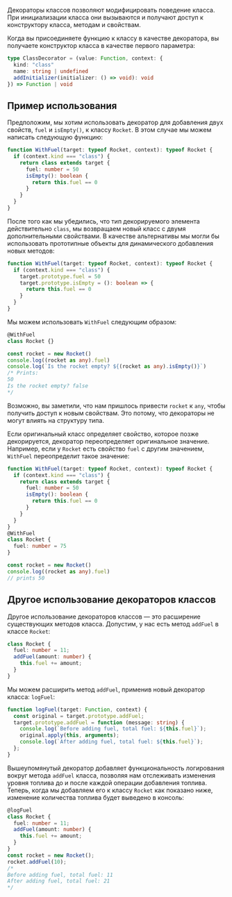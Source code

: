 Декораторы классов позволяют модифицировать поведение класса. При инициализации класса они вызываются и получают доступ к конструктору класса, методам и свойствам.

Когда вы присоединяете функцию к классу в качестве декоратора, вы получаете конструктор класса в качестве первого параметра:

```typescript
type ClassDecorator = (value: Function, context: {
  kind: "class"
  name: string | undefined
  addInitializer(initializer: () => void): void
}) => Function | void
```

## Пример использования

Предположим, мы хотим использовать декоратор для добавления двух свойств, `fuel` и `isEmpty()`, к классу `Rocket`. В этом случае мы можем написать следующую функцию:

```typescript
function WithFuel(target: typeof Rocket, context): typeof Rocket {
  if (context.kind === "class") {
    return class extends target {
      fuel: number = 50
      isEmpty(): boolean {
        return this.fuel == 0
      }
    }
  }
}
```

После того как мы убедились, что тип декорируемого элемента действительно `class`, мы возвращаем новый класс с двумя дополнительными свойствами. В качестве альтернативы мы могли бы использовать прототипные объекты для динамического добавления новых методов:

```typescript
function WithFuel(target: typeof Rocket, context): typeof Rocket {
  if (context.kind === "class") {
    target.prototype.fuel = 50
    target.prototype.isEmpty = (): boolean => {
      return this.fuel == 0
    }
  }
}
```

Мы можем использовать `WithFuel` следующим образом:

```typescript
@WithFuel
class Rocket {}

const rocket = new Rocket()
console.log((rocket as any).fuel)
console.log(`Is the rocket empty? ${(rocket as any).isEmpty()}`)
/* Prints:
50
Is the rocket empty? false
*/
```

Возможно, вы заметили, что нам пришлось привести `rocket` к `any`, чтобы получить доступ к новым свойствам. Это потому, что декораторы не могут влиять на структуру типа.

Если оригинальный класс определяет свойство, которое позже декорируется, декоратор переопределяет оригинальное значение. Например, если у `Rocket` есть свойство `fuel` с другим значением, `WithFuel` переопределит такое значение:

```typescript
function WithFuel(target: typeof Rocket, context): typeof Rocket {
  if (context.kind === "class") {
    return class extends target {
      fuel: number = 50
      isEmpty(): boolean {
        return this.fuel == 0
      }
    }
  }
}
@WithFuel
class Rocket {
  fuel: number = 75
}

const rocket = new Rocket()
console.log((rocket as any).fuel)
// prints 50
```

## Другое использование декораторов классов

Другое использование декораторов классов — это расширение существующих методов класса. Допустим, у нас есть метод `addFuel` в классе `Rocket`:

```typescript
class Rocket {
  fuel: number = 11;
  addFuel(amount: number) {
    this.fuel += amount;
  }
}
```

Мы можем расширить метод `addFuel`, применив новый декоратор класса: `logFuel`:

```typescript
function logFuel(target: Function, context) {
  const original = target.prototype.addFuel;
  target.prototype.addFuel = function (message: string) {
    console.log(`Before adding fuel, total fuel: ${this.fuel}`);
    original.apply(this, arguments);
    console.log(`After adding fuel, total fuel: ${this.fuel}`);
  };
}
```

Вышеупомянутый декоратор добавляет функциональность логирования вокруг метода `addFuel` класса, позволяя нам отслеживать изменения уровня топлива до и после каждой операции добавления топлива. Теперь, когда мы добавляем его к классу `Rocket` как показано ниже, изменение количества топлива будет выведено в консоль:

```typescript
@logFuel
class Rocket {
  fuel: number = 11;
  addFuel(amount: number) {
    this.fuel += amount;
  }
}
const rocket = new Rocket();
rocket.addFuel(10);
/*
Before adding fuel, total fuel: 11
After adding fuel, total fuel: 21
*/
```